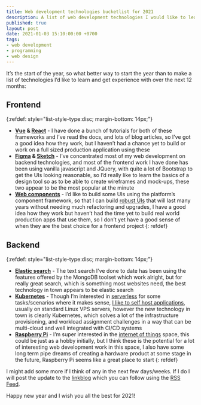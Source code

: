```yaml
---
title: Web development technologies bucketlist for 2021
description: A list of web development technologies I would like to learn and get hands-on experience with over the next 12 months
published: true
layout: post
date: 2021-01-03 15:10:00:00 +0700
tags:
- web development
- programming
- web design
---
```

It’s the start of the year, so what better way to start the year than to make a list of technologies I’d like to learn and get experience with over the next 12 months:

## Frontend

{:refdef: style="list-style-type:disc; margin-bottom: 14px;"}
- **[Vue](https://vuejs.org) & [React](https://reactjs.org)** - I have done a bunch of tutorials for both of these frameworks and I’ve read the docs, and lots of blog articles, so I’ve got a good idea how they work, but I haven’t had a chance yet to build or work on a full sized production application using these 
- **[Figma](https://www.figma.com) & [Sketch](https://www.sketch.com)** - I’ve concentrated most of my web development on backend technologies, and most of the frontend work I have done has been using vanilla javascript and JQuery, with quite a lot of Bootstrap to get the UIs looking reasonable, so I’d really like to learn the basics of a design tool so as to be able to create wireframes and mock-ups, these two appear to be the most popular at the minute
- **[Web components](https://developer.mozilla.org/en-US/docs/Web/Web_Components)** - I’d like to build some UIs using the platform’s component framework, so that I can build [robust UIs](https://log.rockerest.com/post/why-i-use-web-components.html) that will last many years without needing much refactoring and upgrades, I have a good idea how they work but haven’t had the time yet to build real world production apps that use them, so I don’t yet have a good sense of when they are the best choice for a frontend project
{: refdef}

## Backend

{:refdef: style="list-style-type:disc; margin-bottom: 14px;"}
- **[Elastic search](https://www.elastic.co/elasticsearch)** - The text search I’ve done to date has been using the features offered by the MongoDB toolset which work alright, but for really great search, which is something most websites need, the best technology in town appears to be elastic search 
- **[Kubernetes](https://kubernetes.io)** - Though I’m interested in [serverless](https://en.m.wikipedia.org/wiki/Serverless_computing) for some tasks/scenarios where it makes sense, [I like to self host applications](https://blog.markjgsmith.com/2020/11/13/robust-nodejs-deployment-architecture.html), usually on standard Linux VPS servers, however the new technology in town is clearly Kubernetes, which solves a lot of the infrastructure provisioning, and workload assignment challenges in a way that can be multi-cloud and well integrated with CI/CD systems
- **[Raspberry Pi](https://www.raspberrypi.org)** - I’m super interested in the [internet of things](https://en.m.wikipedia.org/wiki/Internet_of_things) space, this could be just as a hobby initially, but I think these is the potential for a lot of interesting web development work in this space, I also have some long term pipe dreams of creating a hardware product at some stage in the future, Raspberry Pi seems like a great place to start
{: refdef}

I might add some more if I think of any in the next few days/weeks. If I do I will post the update to the [linkblog](https://links.markjgsmith.com) which you can follow using the [RSS Feed](https://links.markjgsmith.com/feeds/daily/rss).

Happy new year and I wish you all the best for 2021!
